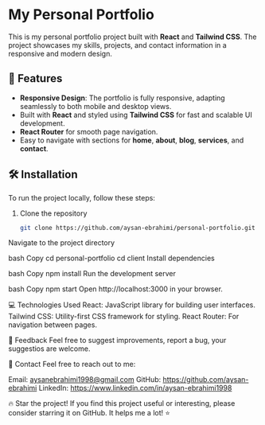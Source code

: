 # My Personal Portfolio

This is my personal portfolio project built with **React** and **Tailwind CSS**. The project showcases my skills, projects, and contact information in a responsive and modern design.

## 🚀 Features

- **Responsive Design**: The portfolio is fully responsive, adapting seamlessly to both mobile and desktop views.
- Built with **React** and styled using **Tailwind CSS** for fast and scalable UI development.
- **React Router** for smooth page navigation.
- Easy to navigate with sections for **home**, **about**, **blog**, **services**, and **contact**.

## 🛠️ Installation

To run the project locally, follow these steps:

1. Clone the repository
   ```bash
   git clone https://github.com/aysan-ebrahimi/personal-portfolio.git
Navigate to the project directory

bash
Copy
cd personal-portfolio
cd client
Install dependencies

bash
Copy
npm install
Run the development server

bash
Copy
npm start
Open http://localhost:3000 in your browser.

💻 Technologies Used
React: JavaScript library for building user interfaces.
Tailwind CSS: Utility-first CSS framework for styling.
React Router: For navigation between pages.

🤝 Feedback 
Feel free to suggest improvements, report a bug, your suggestios are welcome.

📧 Contact
Feel free to reach out to me:

Email: aysanebrahimi1998@gmail.com
GitHub: https://github.com/aysan-ebrahimi
LinkedIn: https://www.linkedin.com/in/aysan-ebrahimi1998

🔥 Star the project!
If you find this project useful or interesting, please consider starring it on GitHub. It helps me a lot! ⭐

